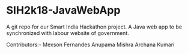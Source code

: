 # SIH2k18-JavaWebApp
A git repo for our Smart India Hackathon project. A Java web app to be synchronized with labour website of government. 



Contributors:-
  Mexson Fernandes
Anupama Mishra
Archana Kumari
